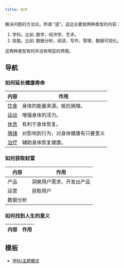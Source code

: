 ```yaml
---
title: 技术
---
```


解决问题的方法论。所谓 “道”。这边主要放两种类型的内容：
1. 学科。比如: 数学，经济学，艺术。
2. 技能。比如: 数据分析，阅读，写作，管理，数据可视化。

这两种类型有时并没有明显的界限。

## 导航
### 如何延长健康寿命
| 内容                   |         作用          |
|-------------------------|------------------------------|
| [饮食](./health/nutrition/readme.md)       |  身体的能量来源。抵抗熵增。 |
| [运动](./health/sport/readmd.md)    |   增强身体的活力。  |
| [休息](./health/rest/readme.md)    |   有利于身体恢复。  | 
| [情绪](./health/mood/readme.md)    |  对影响到行为，对身体健康有只要意义   |
| [治疗](./health/treatment/readme.md)    |    辅助身体恢复健康。  |

### 如何获取财富
| 内容                   |         作用          |
|-------------------------|------------------------------|
|   产品     |   洞察用户需求，开发出产品 |
|   运营     |   获取用户 |
| 数据分析   | |


### 如何找到人生的意义
| 内容                   |         作用          |
|-------------------------|------------------------------|



## 模板
* [学科/主题概览](../personal/template/content/subject.md)

